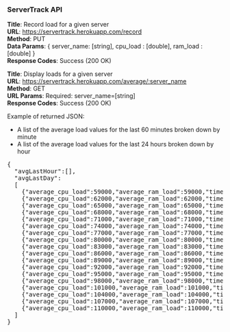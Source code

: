 ### ServerTrack API

**Title**: Record load for a given server  
**URL**: https://servertrack.herokuapp.com/record  
**Method**: PUT  
**Data Params**: { server_name: [string], cpu_load : [double], ram_load : [double] }  
**Response Codes**: Success (200 OK)

**Title**: Display loads for a given server  
**URL**: https://servertrack.herokuapp.com/average/:server_name  
**Method**: GET  
**URL Params**: Required: server_name=[string]  
**Response Codes**: Success (200 OK)

Example of returned JSON:  
- A list of the average load values for the last 60 minutes broken down by minute  
- A list of the average load values for the last 24 hours broken down by hour

<pre>
{
  "avgLastHour":[],
  "avgLastDay":
  [
    {"average_cpu_load":59000,"average_ram_load":59000,"time":"2016-09-01T11:04:33.623Z"},
    {"average_cpu_load":62000,"average_ram_load":62000,"time":"2016-09-01T10:04:33.623Z"},
    {"average_cpu_load":65000,"average_ram_load":65000,"time":"2016-09-01T09:04:33.623Z"},
    {"average_cpu_load":68000,"average_ram_load":68000,"time":"2016-09-01T08:04:33.623Z"},
    {"average_cpu_load":71000,"average_ram_load":71000,"time":"2016-09-01T07:04:33.623Z"},
    {"average_cpu_load":74000,"average_ram_load":74000,"time":"2016-09-01T06:04:33.623Z"},
    {"average_cpu_load":77000,"average_ram_load":77000,"time":"2016-09-01T05:04:33.623Z"},
    {"average_cpu_load":80000,"average_ram_load":80000,"time":"2016-09-01T04:04:33.623Z"},
    {"average_cpu_load":83000,"average_ram_load":83000,"time":"2016-09-01T03:04:33.623Z"},
    {"average_cpu_load":86000,"average_ram_load":86000,"time":"2016-09-01T02:04:33.623Z"},
    {"average_cpu_load":89000,"average_ram_load":89000,"time":"2016-09-01T01:04:33.623Z"},
    {"average_cpu_load":92000,"average_ram_load":92000,"time":"2016-09-01T00:04:33.623Z"},
    {"average_cpu_load":95000,"average_ram_load":95000,"time":"2016-08-31T23:04:33.623Z"},
    {"average_cpu_load":98000,"average_ram_load":98000,"time":"2016-08-31T22:04:33.623Z"},
    {"average_cpu_load":101000,"average_ram_load":101000,"time":"2016-08-31T21:04:33.623Z"},
    {"average_cpu_load":104000,"average_ram_load":104000,"time":"2016-08-31T20:04:33.623Z"},
    {"average_cpu_load":107000,"average_ram_load":107000,"time":"2016-08-31T19:04:33.623Z"},
    {"average_cpu_load":110000,"average_ram_load":110000,"time":"2016-08-31T18:04:33.623Z"}
  ]
}
</pre>
